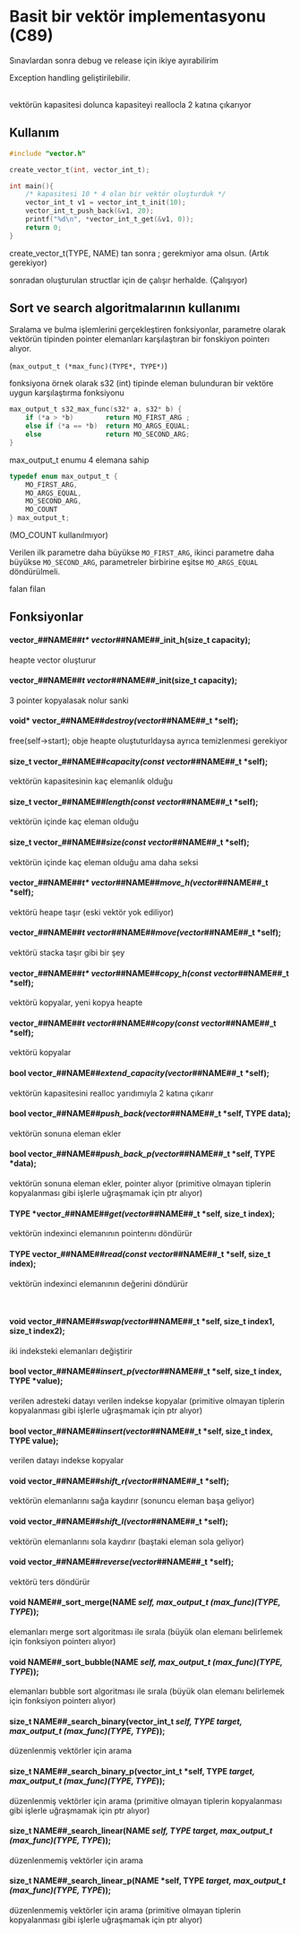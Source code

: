 # Basit bir vektör implementasyonu (C89)
Sınavlardan sonra debug ve release için ikiye ayırabilirim
<br>

Exception handling geliştirilebilir.

<br>
vektörün kapasitesi dolunca kapasiteyi reallocla 2 katına çıkarıyor
<br>

## Kullanım
```c
#include "vector.h"

create_vector_t(int, vector_int_t);

int main(){
    /* kapasitesi 10 * 4 olan bir vektör oluşturduk */
    vector_int_t v1 = vector_int_t_init(10);
    vector_int_t_push_back(&v1, 20);
    printf("%d\n", *vector_int_t_get(&v1, 0));
    return 0;
}
```
create_vector_t(TYPE, NAME) tan sonra ; gerekmiyor ama olsun. (Artık gerekiyor)

sonradan oluşturulan structlar için de çalışır herhalde. (Çalışıyor)

## Sort ve search algoritmalarının kullanımı

Sıralama ve bulma işlemlerini gerçekleştiren fonksiyonlar, parametre olarak vektörün 
tipinden pointer elemanları karşılaştıran bir fonskiyon pointerı alıyor.

(`max_output_t (*max_func)(TYPE*, TYPE*)`)

fonksiyona örnek olarak
s32 (int) tipinde eleman bulunduran bir vektöre uygun karşılaştırma fonksiyonu

```c
max_output_t s32_max_func(s32* a, s32* b) {
	if (*a > *b) 		return MO_FIRST_ARG ;
	else if (*a == *b) 	return MO_ARGS_EQUAL;
	else 				return MO_SECOND_ARG;
}
```

max_output_t enumu 4 elemana sahip

```c
typedef enum max_output_t {
	MO_FIRST_ARG,
	MO_ARGS_EQUAL,
	MO_SECOND_ARG,
    MO_COUNT
} max_output_t;
```
(MO_COUNT kullanılmıyor)

Verilen ilk parametre daha büyükse `MO_FIRST_ARG`, ikinci parametre daha büyükse 
`MO_SECOND_ARG`, parametreler birbirine eşitse `MO_ARGS_EQUAL` döndürülmeli.

falan filan

## Fonksiyonlar

#### vector_##NAME##_t* vector_##NAME##_init_h(size_t capacity);
heapte vector oluşturur 

#### vector_##NAME##_t vector_##NAME##_init(size_t capacity);
3 pointer kopyalasak nolur sanki
 
#### void* vector_##NAME##_destroy(vector_##NAME##_t *self);
free(self->start); obje heapte oluştuturldaysa ayrıca temizlenmesi gerekiyor
 
#### size_t vector_##NAME##_capacity(const vector_##NAME##_t *self);
vektörün kapasitesinin kaç elemanlık olduğu
 
#### size_t vector_##NAME##_length(const vector_##NAME##_t *self);
vektörün içinde kaç eleman olduğu
 
#### size_t vector_##NAME##_size(const vector_##NAME##_t *self);
vektörün içinde kaç eleman olduğu ama daha seksi
 
#### vector_##NAME##_t* vector_##NAME##_move_h(vector_##NAME##_t *self);
vektörü heape taşır (eski vektör yok ediliyor)
 
#### vector_##NAME##_t vector_##NAME##_move(vector_##NAME##_t *self);
vektörü stacka taşır gibi bir şey
 
#### vector_##NAME##_t* vector_##NAME##_copy_h(const vector_##NAME##_t *self);
vektörü kopyalar, yeni kopya heapte
 
#### vector_##NAME##_t vector_##NAME##_copy(const vector_##NAME##_t *self);
vektörü kopyalar
 
#### bool vector_##NAME##_extend_capacity(vector_##NAME##_t *self);
vektörün kapasitesini realloc yarıdımıyla 2 katına çıkarır
 
#### bool vector_##NAME##_push_back(vector_##NAME##_t *self, TYPE data);
vektörün sonuna eleman ekler
 
#### bool vector_##NAME##_push_back_p(vector_##NAME##_t *self, TYPE *data);
vektörün sonuna eleman ekler, pointer alıyor (primitive olmayan tiplerin kopyalanması gibi işlerle uğraşmamak için ptr alıyor)
 
#### TYPE *vector_##NAME##_get(vector_##NAME##_t *self, size_t index);
vektörün indexinci elemanının pointerını döndürür
 
#### TYPE vector_##NAME##_read(const vector_##NAME##_t *self, size_t index);
vektörün indexinci elemanının değerini döndürür

<br> 
 
#### void vector_##NAME##_swap(vector_##NAME##_t *self, size_t index1, size_t index2);
iki indeksteki elemanları değiştirir
 
#### bool vector_##NAME##_insert_p(vector_##NAME##_t *self, size_t index, TYPE *value);
verilen adresteki datayı verilen indekse kopyalar (primitive olmayan tiplerin kopyalanması gibi işlerle uğraşmamak için ptr alıyor)
 
#### bool vector_##NAME##_insert(vector_##NAME##_t *self, size_t index, TYPE value);
verilen datayı indekse kopyalar
 
#### void vector_##NAME##_shift_r(vector_##NAME##_t *self);
vektörün elemanlarını sağa kaydırır (sonuncu eleman başa geliyor)
 
#### void vector_##NAME##_shift_l(vector_##NAME##_t *self);
vektörün elemanlarını sola kaydırır (baştaki eleman sola geliyor)
 
#### void vector_##NAME##_reverse(vector_##NAME##_t *self);
vektörü ters döndürür
 
#### void NAME##_sort_merge(NAME *self, max_output_t (*max_func)(TYPE*, TYPE*));
elemanları merge sort algoritması ile sırala (büyük olan elemanı belirlemek için fonksiyon pointerı alıyor)

#### void NAME##_sort_bubble(NAME *self, max_output_t (*max_func)(TYPE*, TYPE*));
elemanları bubble sort algoritması ile sırala (büyük olan elemanı belirlemek için fonksiyon pointerı alıyor)

#### size_t NAME##_search_binary(vector_int_t *self, TYPE target, max_output_t (*max_func)(TYPE*, TYPE*));
düzenlenmiş vektörler için arama

#### size_t NAME##_search_binary_p(vector_int_t *self, TYPE *target, max_output_t (*max_func)(TYPE*, TYPE*));
düzenlenmiş vektörler için arama (primitive olmayan tiplerin kopyalanması gibi işlerle uğraşmamak için ptr alıyor)

#### size_t NAME##_search_linear(NAME *self, TYPE target, max_output_t (*max_func)(TYPE*, TYPE*));
düzenlenmemiş vektörler için arama 

#### size_t NAME##_search_linear_p(NAME *self, TYPE *target, max_output_t (*max_func)(TYPE*, TYPE*));
düzenlenmemiş vektörler için arama (primitive olmayan tiplerin kopyalanması gibi işlerle uğraşmamak için ptr alıyor)